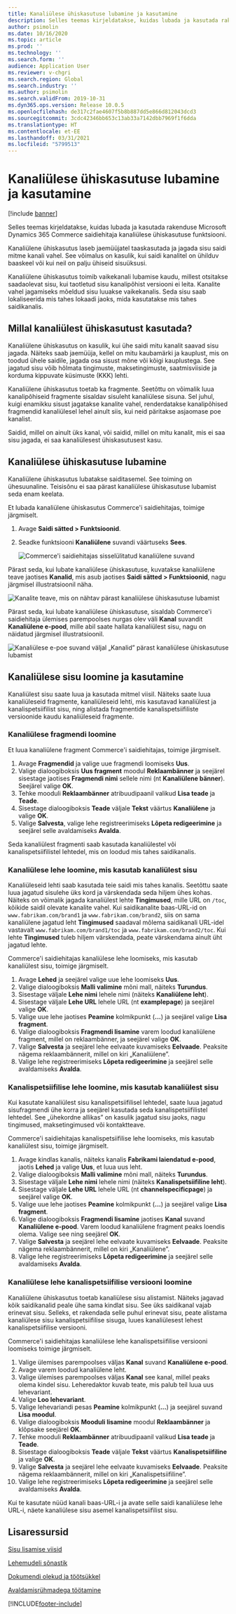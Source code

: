 ```yaml
---
title: Kanaliülese ühiskasutuse lubamine ja kasutamine
description: Selles teemas kirjeldatakse, kuidas lubada ja kasutada rakenduse Microsoft Dynamics 365 Commerce saidiehitaja kanaliülese ühiskasutuse funktsiooni.
author: psimolin
ms.date: 10/16/2020
ms.topic: article
ms.prod: ''
ms.technology: ''
ms.search.form: ''
audience: Application User
ms.reviewer: v-chgri
ms.search.region: Global
ms.search.industry: ''
ms.author: psimolin
ms.search.validFrom: 2019-10-31
ms.dyn365.ops.version: Release 10.0.5
ms.openlocfilehash: de317c2fae4607f5b8b887dd5e866d812043dcd3
ms.sourcegitcommit: 3cdc42346bb653c13ab33a7142dbb7969f1f6dda
ms.translationtype: HT
ms.contentlocale: et-EE
ms.lasthandoff: 03/31/2021
ms.locfileid: "5799513"
---
```

# <a name="enable-and-use-cross-channel-sharing"></a>Kanaliülese ühiskasutuse lubamine ja kasutamine

[!include [banner](includes/banner.md)]

Selles teemas kirjeldatakse, kuidas lubada ja kasutada rakenduse Microsoft Dynamics 365 Commerce saidiehitaja kanaliülese ühiskasutuse funktsiooni.

Kanaliülene ühiskasutus laseb jaemüüjatel taaskasutada ja jagada sisu saidi mitme kanali vahel. See võimalus on kasulik, kui saidi kanalitel on ühilduv baaskeel või kui neil on palju ühiseid sisuüksusi.

Kanaliülene ühiskasutus toimib vaikekanali lubamise kaudu, millest otsitakse saadaolevat sisu, kui taotletud sisu kanalipõhist versiooni ei leita. Kanalite vahel jagamiseks mõeldud sisu luuakse vaikekanalis. Seda sisu saab lokaliseerida mis tahes lokaadi jaoks, mida kasutatakse mis tahes saidikanalis.

## <a name="when-to-use-cross-channel-sharing"></a>Millal kanaliülest ühiskasutust kasutada?

Kanaliülene ühiskasutus on kasulik, kui ühe saidi mitu kanalit saavad sisu jagada. Näiteks saab jaemüüja, kellel on mitu kaubamärki ja kauplust, mis on toodud ühele saidile, jagada osa sisust mõne või kõigi kauplustega. See jagatud sisu võib hõlmata tingimuste, maksetingimuste, saatmisviiside ja korduma kippuvate küsimuste (KKK) lehti.

Kanaliülene ühiskasutus toetab ka fragmente. Seetõttu on võimalik luua kanalipõhiseid fragmente sisaldav sisuleht kanaliülese sisuna. Sel juhul, kuigi enamikku sisust jagatakse kanalite vahel, renderdatakse kanalipõhised fragmendid kanaliülesel lehel ainult siis, kui neid päritakse asjaomase poe kanalist.

Saidid, millel on ainult üks kanal, või saidid, millel on mitu kanalit, mis ei saa sisu jagada, ei saa kanaliülesest ühiskasutusest kasu.

## <a name="enable-cross-channel-sharing"></a>Kanaliülese ühiskasutuse lubamine

Kanaliülene ühiskasutus lubatakse saiditasemel. See toiming on ühesuunaline. Teisisõnu ei saa pärast kanaliülese ühiskasutuse lubamist seda enam keelata.

Et lubada kanaliülene ühiskasutus Commerce'i saidiehitajas, toimige järgmiselt.

1. Avage **Saidi sätted \> Funktsioonid**.
1. Seadke funktsiooni **Kanaliülene** suvandi väärtuseks **Sees**.

    ![Commerce'i saidiehitajas sisselülitatud kanaliülene suvand](./media/enabling-cross-channel-sharing.png)

Pärast seda, kui lubate kanaliülese ühiskasutuse, kuvatakse kanaliülene teave jaotises **Kanalid**, mis asub jaotises **Saidi sätted \> Funktsioonid**, nagu järgmisel illustratsioonil näha.

![Kanalite teave, mis on nähtav pärast kanaliülese ühiskasutuse lubamist](./media/channels-cross-channel.png)

Pärast seda, kui lubate kanaliülese ühiskasutuse, sisaldab Commerce'i saidiehitaja ülemises parempoolses nurgas olev väli **Kanal** suvandit **Kanaliülene e-pood**, mille abil saate hallata kanaliülest sisu, nagu on näidatud järgmisel illustratsioonil.

![Kanaliülese e-poe suvand väljal „Kanalid” pärast kanaliülese ühiskasutuse lubamist](./media/cross-channel-dropdown.png)

## <a name="create-and-use-cross-channel-content"></a>Kanaliülese sisu loomine ja kasutamine

Kanaliülest sisu saate luua ja kasutada mitmel viisil. Näiteks saate luua kanaliüleseid fragmente, kanaliüleseid lehti, mis kasutavad kanaliülest ja kanalispetsiifilist sisu, ning alistada fragmentide kanalispetsiifiliste versioonide kaudu kanaliüleseid fragmente.

### <a name="create-a-cross-channel-fragment"></a>Kanaliülese fragmendi loomine

Et luua kanaliülene fragment Commerce'i saidiehitajas, toimige järgmiselt.

1. Avage **Fragmendid** ja valige uue fragmendi loomiseks **Uus**.
1. Valige dialoogiboksis **Uus fragment** moodul **Reklaambänner** ja seejärel sisestage jaotises **Fragmendi nimi** sellele nimi (nt **Kanaliülene bänner**). Seejärel valige **OK**.
1. Tehke mooduli **Reklaambänner** atribuudipaanil valikud **Lisa teade** ja **Teade**.
1. Sisestage dialoogiboksis **Teade** väljale **Tekst** väärtus **Kanaliülene** ja valige **OK**. 
1. Valige **Salvesta**, valige lehe registreerimiseks **Lõpeta redigeerimine** ja seejärel selle avaldamiseks **Avalda**.

Seda kanaliülest fragmenti saab kasutada kanaliülestel või kanalispetsiifilistel lehtedel, mis on loodud mis tahes saidikanalis.

### <a name="create-a-cross-channel-page-that-uses-cross-channel-content"></a>Kanaliülese lehe loomine, mis kasutab kanaliülest sisu

Kanaliüleseid lehti saab kasutada teie saidi mis tahes kanalis. Seetõttu saate luua jagatud sisulehe üks kord ja värskendada seda hiljem ühes kohas. Näiteks on võimalik jagada kanaliülest lehte **Tingimused**, mille URL on `/toc`, kõikide saidil olevate kanalite vahel. Kui saidikanalite baas-URL-id on `www.fabrikam.com/brand1` ja `www.fabrikam.com/brand2`, siis on sama kanaliülene jagatud leht **Tingimused** saadaval mõlema saidikanali URL-idel vastavalt `www.fabrikam.com/brand1/toc` ja `www.fabrikam.com/brand2/toc`. Kui lehte **Tingimused** tuleb hiljem värskendada, peate värskendama ainult üht jagatud lehte.

Commerce'i saidiehitajas kanaliülese lehe loomiseks, mis kasutab kanaliülest sisu, toimige järgmiselt.

1. Avage **Lehed** ja seejärel valige uue lehe loomiseks **Uus**.
1. Valige dialoogiboksis **Malli valimine** mõni mall, näiteks **Turundus**.
1. Sisestage väljale **Lehe nimi** lehele nimi (näiteks **Kanaliülene leht**).
1. Sisestage väljale **Lehe URL** lehele URL (nt **examplepage**) ja seejärel valige **OK**.
1. Valige uue lehe jaotises **Peamine** kolmikpunkt (**...**) ja seejärel valige **Lisa fragment**.
1. Valige dialoogiboksis **Fragmendi lisamine** varem loodud kanaliülene fragment, millel on reklaambänner, ja seejärel valige **OK**.
1. Valige **Salvesta** ja seejärel lehe eelvaate kuvamiseks **Eelvaade**. Peaksite nägema reklaambännerit, millel on kiri „Kanaliülene”.
1. Valige lehe registreerimiseks **Lõpeta redigeerimine** ja seejärel selle avaldamiseks **Avalda**.

### <a name="create-a-channel-specific-page-that-uses-cross-channel-content"></a>Kanalispetsiifilise lehe loomine, mis kasutab kanaliülest sisu

Kui kasutate kanaliülest sisu kanalispetsiifilisel lehtedel, saate luua jagatud sisufragmendi ühe korra ja seejärel kasutada seda kanalispetsiifilistel lehtedel. See „ühekordne allikas” on kasulik jagatud sisu jaoks, nagu tingimused, maksetingimused või kontaktteave.

Commerce'i saidiehitajas kanalispetsiifilise lehe loomiseks, mis kasutab kanaliülest sisu, toimige järgmiselt.

1. Avage kindlas kanalis, näiteks kanalis **Fabrikami laiendatud e-pood**, jaotis **Lehed** ja valige **Uus**, et luua uus leht.
1. Valige dialoogiboksis **Malli valimine** mõni mall, näiteks **Turundus**.
1. Sisestage väljale **Lehe nimi** lehele nimi (näiteks **Kanalispetsiifiline leht**).
1. Sisestage väljale **Lehe URL** lehele URL (nt **channelspecificpage**) ja seejärel valige **OK**.
1. Valige uue lehe jaotises **Peamine** kolmikpunkt (**...**) ja seejärel valige **Lisa fragment**.
1. Valige dialoogiboksis **Fragmendi lisamine** jaotises **Kanal** suvand **Kanaliülene e-pood**. Varem loodud kanaliülene fragment peaks loendis olema. Valige see ning seejärel **OK**.
1. Valige **Salvesta** ja seejärel lehe eelvaate kuvamiseks **Eelvaade**. Peaksite nägema reklaambännerit, millel on kiri „Kanaliülene”.
1. Valige lehe registreerimiseks **Lõpeta redigeerimine** ja seejärel selle avaldamiseks **Avalda**.

### <a name="create-a-channel-specific-version-of-a-cross-channel-page"></a>Kanaliülese lehe kanalispetsiifilise versiooni loomine

Kanaliülene ühiskasutus toetab kanaliülese sisu alistamist. Näiteks jagavad kõik saidikanalid peale ühe sama kindlat sisu. See üks saidikanal vajab erinevat sisu. Selleks, et rakendada selle puhul erinevat sisu, peate alistama kanaliülese sisu kanalispetsiifilise sisuga, luues kanaliülesest lehest kanalispetsiifilise versiooni.

Commerce'i saidiehitajas kanaliülese lehe kanalispetsiifilise versiooni loomiseks toimige järgmiselt.

1. Valige ülemises parempoolses väljas **Kanal** suvand **Kanaliülene e-pood**.
1. Avage varem loodud kanaliülene leht.
1. Valige ülemises parempoolses väljas **Kanal** see kanal, millel peaks olema kindel sisu. Leheredaktor kuvab teate, mis palub teil luua uus lehevariant.
1. Valige **Loo lehevariant**.
1. Valige lehevariandi pesas **Peamine** kolmikpunkt (**...**) ja seejärel suvand **Lisa moodul**.
1. Valige dialoogiboksis **Mooduli lisamine** moodul **Reklaambänner** ja klõpsake seejärel **OK**.
1. Tehke mooduli **Reklaambänner** atribuudipaanil valikud **Lisa teade** ja **Teade**.
1. Sisestage dialoogiboksis **Teade** väljale **Tekst** väärtus **Kanalispetsiifiline** ja valige **OK**.
1. Valige **Salvesta** ja seejärel lehe eelvaate kuvamiseks **Eelvaade**. Peaksite nägema reklaambännerit, millel on kiri „Kanalispetsiifiline”.
1. Valige lehe registreerimiseks **Lõpeta redigeerimine** ja seejärel selle avaldamiseks **Avalda**.

Kui te kasutate nüüd kanali baas-URL-i ja avate selle saidi kanaliülese lehe URL-i, näete kanaliülese sisu asemel kanalispetsiifilist sisu.

## <a name="additional-resources"></a>Lisaressursid

[Sisu lisamise viisid](add-manage-content.md)

[Lehemudeli sõnastik](page-elements-overview.md)

[Dokumendi olekud ja töötsükkel](document-states-overview.md)

[Avaldamisrühmadega töötamine](publish-groups.md)


[!INCLUDE[footer-include](../includes/footer-banner.md)]
